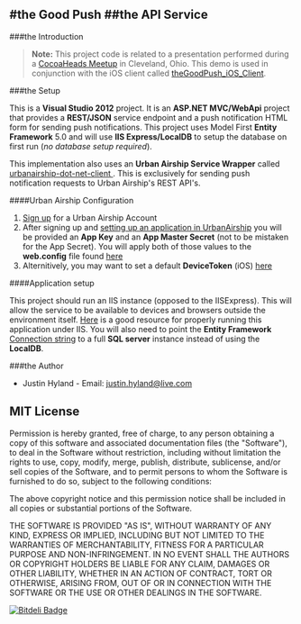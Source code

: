 #the Good Push
##the API Service
---

###the Introduction


> **Note:** This project code is related to a presentation performed during a [CocoaHeads Meetup](http://www.meetup.com/Cleveland-CocoaHeads/events/135931172/) in Cleveland, Ohio. This demo is used in conjunction with the iOS client called [theGoodPush_iOS_Client](https://github.com/hylander0/theGoodPush_iOS_Client). 

###the Setup

This is a **Visual Studio 2012** project.  It is an **ASP.NET MVC/WebApi** project that provides a **REST/JSON** service endpoint and a push notification HTML form for sending push notifications.  This project uses Model First **Entity Framework** 5.0 and will use **IIS Express/LocalDB** to setup the database on first run (_no database setup required_).

This implementation also uses an **Urban Airship Service Wrapper** called [urbanairship-dot-net-client
](https://github.com/heapsource/urbanairship-dot-net-client). This is exclusively for sending push notification requests to Urban Airship's REST API's.

####Urban Airship Configuration

1. [Sign up](http://urbanairship.com/) for a Urban Airship Account
2. After signing up and [setting up an application in UrbanAirship](http://docs.urbanairship.com/build/ios.html#set-up-your-application-with-apple) you will be provided an **App Key** and an **App Master Secret** (not to be mistaken for the App Secret).  You will apply both of those values to the **web.config** file found [here](https://github.com/hylander0/theGoodPush_API_Service/blob/master/theGoodPushService/Web.config#L12)
3. Alternitively, you may want to set a default **DeviceToken** (iOS) [here](https://github.com/hylander0/theGoodPush_API_Service/blob/master/theGoodPushService/Web.config#L12)


####Application setup

This project should run an IIS instance (opposed to the IISExpress).  This will allow the service to be available to devices and browsers outside the environment itself.  [Here](http://www.iis.net/learn/develop/using-visual-studio-with-iis/using-visual-studio-2008-with-iis) is a good resource for properly running this application under IIS.  You will also need to point the **Entity Framework** [Connection string](https://github.com/hylander0/theGoodPush_API_Service/blob/master/theGoodPushService/Web.config#L14) to a full **SQL server** instance instead of using the **LocalDB**. 

###the Author

* Justin Hyland - Email: justin.hyland@live.com

## MIT License

Permission is hereby granted, free of charge, to any person obtaining a copy
of this software and associated documentation files (the "Software"), to deal
in the Software without restriction, including without limitation the rights
to use, copy, modify, merge, publish, distribute, sublicense, and/or sell
copies of the Software, and to permit persons to whom the Software is
furnished to do so, subject to the following conditions:

The above copyright notice and this permission notice shall be included in
all copies or substantial portions of the Software.

THE SOFTWARE IS PROVIDED "AS IS", WITHOUT WARRANTY OF ANY KIND, EXPRESS OR
IMPLIED, INCLUDING BUT NOT LIMITED TO THE WARRANTIES OF MERCHANTABILITY,
FITNESS FOR A PARTICULAR PURPOSE AND NON-INFRINGEMENT. IN NO EVENT SHALL THE
AUTHORS OR COPYRIGHT HOLDERS BE LIABLE FOR ANY CLAIM, DAMAGES OR OTHER
LIABILITY, WHETHER IN AN ACTION OF CONTRACT, TORT OR OTHERWISE, ARISING FROM,
OUT OF OR IN CONNECTION WITH THE SOFTWARE OR THE USE OR OTHER DEALINGS IN
THE SOFTWARE.

[![Bitdeli Badge](https://d2weczhvl823v0.cloudfront.net/hylander0/thegoodpush_api_service/trend.png)](https://bitdeli.com/free "Bitdeli Badge")

